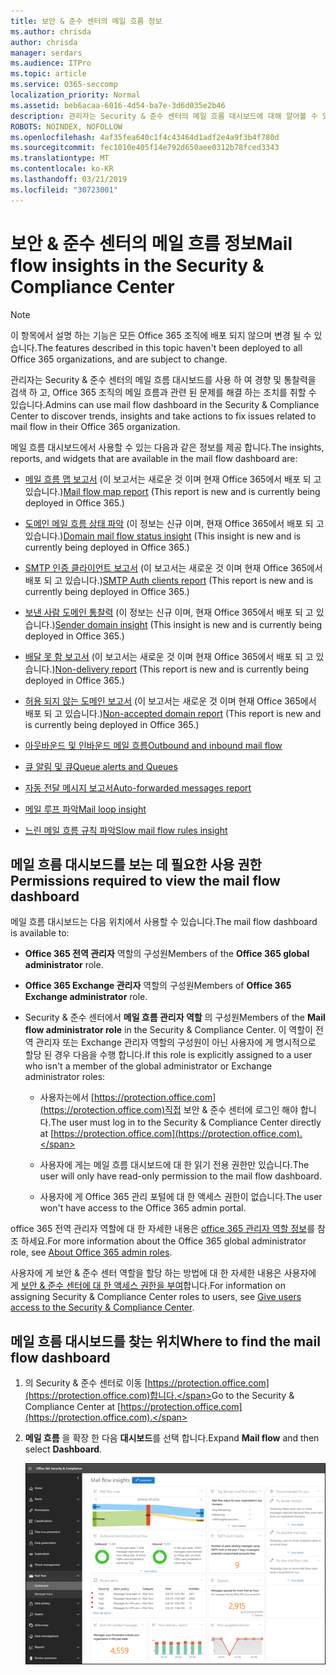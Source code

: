 ```yaml
---
title: 보안 & 준수 센터의 메일 흐름 정보
ms.author: chrisda
author: chrisda
manager: serdars
ms.audience: ITPro
ms.topic: article
ms.service: O365-seccomp
localization_priority: Normal
ms.assetid: beb6acaa-6016-4d54-ba7e-3d6d035e2b46
description: 관리자는 Security & 준수 센터의 메일 흐름 대시보드에 대해 알아볼 수 있습니다.
ROBOTS: NOINDEX, NOFOLLOW
ms.openlocfilehash: 4af35fea640c1f4c43464d1adf2e4a9f3b4f780d
ms.sourcegitcommit: fec1010e405f14e792d650aee0312b78fced3343
ms.translationtype: MT
ms.contentlocale: ko-KR
ms.lasthandoff: 03/21/2019
ms.locfileid: "30723001"
---
```

# <a name="mail-flow-insights-in-the-security--compliance-center"></a><span data-ttu-id="0b06c-103">보안 & 준수 센터의 메일 흐름 정보</span><span class="sxs-lookup"><span data-stu-id="0b06c-103">Mail flow insights in the Security & Compliance Center</span></span>

> [!NOTE]
> <span data-ttu-id="0b06c-104">이 항목에서 설명 하는 기능은 모든 Office 365 조직에 배포 되지 않으며 변경 될 수 있습니다.</span><span class="sxs-lookup"><span data-stu-id="0b06c-104">The features described in this topic haven't been deployed to all Office 365 organizations, and are subject to change.</span></span>

<span data-ttu-id="0b06c-105">관리자는 Security & 준수 센터의 메일 흐름 대시보드를 사용 하 여 경향 및 통찰력을 검색 하 고, Office 365 조직의 메일 흐름과 관련 된 문제를 해결 하는 조치를 취할 수 있습니다.</span><span class="sxs-lookup"><span data-stu-id="0b06c-105">Admins can use mail flow dashboard in the Security & Compliance Center to discover trends, insights and take actions to fix issues related to mail flow in their Office 365 organization.</span></span>

<span data-ttu-id="0b06c-106">메일 흐름 대시보드에서 사용할 수 있는 다음과 같은 정보를 제공 합니다.</span><span class="sxs-lookup"><span data-stu-id="0b06c-106">The insights, reports, and widgets that are available in the mail flow dashboard are:</span></span>

- <span data-ttu-id="0b06c-107">[메일 흐름 맵 보고서](mfi-mail-flow-map-report.md) (이 보고서는 새로운 것 이며 현재 Office 365에서 배포 되 고 있습니다.)</span><span class="sxs-lookup"><span data-stu-id="0b06c-107">[Mail flow map report](mfi-mail-flow-map-report.md) (This report is new and is currently being deployed in Office 365.)</span></span>

- <span data-ttu-id="0b06c-108">[도메인 메일 흐름 상태 파악](mfi-domain-mail-flow-status-insight.md) (이 정보는 신규 이며, 현재 Office 365에서 배포 되 고 있습니다.)</span><span class="sxs-lookup"><span data-stu-id="0b06c-108">[Domain mail flow status insight](mfi-domain-mail-flow-status-insight.md) (This insight is new and is currently being deployed in Office 365.)</span></span>

- <span data-ttu-id="0b06c-109">[SMTP 인증 클라이언트 보고서](mfi-smtp-auth-clients-report.md) (이 보고서는 새로운 것 이며 현재 Office 365에서 배포 되 고 있습니다.)</span><span class="sxs-lookup"><span data-stu-id="0b06c-109">[SMTP Auth clients report](mfi-smtp-auth-clients-report.md) (This report is new and is currently being deployed in Office 365.)</span></span>

- <span data-ttu-id="0b06c-110">[보낸 사람 도메인 통찰력](mfi-sender-domain-insight.md) (이 정보는 신규 이며, 현재 Office 365에서 배포 되 고 있습니다.)</span><span class="sxs-lookup"><span data-stu-id="0b06c-110">[Sender domain insight](mfi-sender-domain-insight.md) (This insight is new and is currently being deployed in Office 365.)</span></span>

- <span data-ttu-id="0b06c-111">[배달 못 함 보고서](mfi-non-delivery-report.md) (이 보고서는 새로운 것 이며 현재 Office 365에서 배포 되 고 있습니다.)</span><span class="sxs-lookup"><span data-stu-id="0b06c-111">[Non-delivery report](mfi-non-delivery-report.md) (This report is new and is currently being deployed in Office 365.)</span></span>

- <span data-ttu-id="0b06c-112">[허용 되지 않는 도메인 보고서](mfi-non-accepted-domain-report.md) (이 보고서는 새로운 것 이며 현재 Office 365에서 배포 되 고 있습니다.)</span><span class="sxs-lookup"><span data-stu-id="0b06c-112">[Non-accepted domain report](mfi-non-accepted-domain-report.md) (This report is new and is currently being deployed in Office 365.)</span></span>

- [<span data-ttu-id="0b06c-113">아웃바운드 및 인바운드 메일 흐름</span><span class="sxs-lookup"><span data-stu-id="0b06c-113">Outbound and inbound mail flow</span></span>](mfi-outbound-and-inbound-mail-flow.md)

- [<span data-ttu-id="0b06c-114">큐 알림 및 큐</span><span class="sxs-lookup"><span data-stu-id="0b06c-114">Queue alerts and Queues</span></span>](mfi-queue-alerts-and-queues.md)

- [<span data-ttu-id="0b06c-115">자동 전달 메시지 보고서</span><span class="sxs-lookup"><span data-stu-id="0b06c-115">Auto-forwarded messages report</span></span>](mfi-auto-forwarded-messages-report.md)

- [<span data-ttu-id="0b06c-116">메일 루프 파악</span><span class="sxs-lookup"><span data-stu-id="0b06c-116">Mail loop insight</span></span>](mfi-mail-loop-insight.md)

- [<span data-ttu-id="0b06c-117">느린 메일 흐름 규칙 파악</span><span class="sxs-lookup"><span data-stu-id="0b06c-117">Slow mail flow rules insight</span></span>](mfi-slow-mail-flow-rules-insight.md)

## <a name="permissions-required-to-view-the-mail-flow-dashboard"></a><span data-ttu-id="0b06c-118">메일 흐름 대시보드를 보는 데 필요한 사용 권한</span><span class="sxs-lookup"><span data-stu-id="0b06c-118">Permissions required to view the mail flow dashboard</span></span>

<span data-ttu-id="0b06c-119">메일 흐름 대시보드는 다음 위치에서 사용할 수 있습니다.</span><span class="sxs-lookup"><span data-stu-id="0b06c-119">The mail flow dashboard is available to:</span></span>

- <span data-ttu-id="0b06c-120">**Office 365 전역 관리자** 역할의 구성원</span><span class="sxs-lookup"><span data-stu-id="0b06c-120">Members of the **Office 365 global administrator** role.</span></span>

- <span data-ttu-id="0b06c-121">**Office 365 Exchange 관리자** 역할의 구성원</span><span class="sxs-lookup"><span data-stu-id="0b06c-121">Members of **Office 365 Exchange administrator** role.</span></span>

- <span data-ttu-id="0b06c-122">Security & 준수 센터에서 **메일 흐름 관리자 역할** 의 구성원</span><span class="sxs-lookup"><span data-stu-id="0b06c-122">Members of the **Mail flow administrator role** in the Security & Compliance Center.</span></span> <span data-ttu-id="0b06c-123">이 역할이 전역 관리자 또는 Exchange 관리자 역할의 구성원이 아닌 사용자에 게 명시적으로 할당 된 경우 다음을 수행 합니다.</span><span class="sxs-lookup"><span data-stu-id="0b06c-123">If this role is explicitly assigned to a user who isn't a member of the global administrator or Exchange administrator roles:</span></span>

  - <span data-ttu-id="0b06c-124">사용자는에서 [https://protection.office.com](https://protection.office.com)직접 보안 & 준수 센터에 로그인 해야 합니다.</span><span class="sxs-lookup"><span data-stu-id="0b06c-124">The user must log in to the Security & Compliance Center directly at [https://protection.office.com](https://protection.office.com).</span></span>

  - <span data-ttu-id="0b06c-125">사용자에 게는 메일 흐름 대시보드에 대 한 읽기 전용 권한만 있습니다.</span><span class="sxs-lookup"><span data-stu-id="0b06c-125">The user will only have read-only permission to the mail flow dashboard.</span></span>

  - <span data-ttu-id="0b06c-126">사용자에 게 Office 365 관리 포털에 대 한 액세스 권한이 없습니다.</span><span class="sxs-lookup"><span data-stu-id="0b06c-126">The user won't have access to the Office 365 admin portal.</span></span>

<span data-ttu-id="0b06c-127">office 365 전역 관리자 역할에 대 한 자세한 내용은 [office 365 관리자 역할 정보](https://docs.microsoft.com/office365/admin/add-users/about-admin-roles)를 참조 하세요.</span><span class="sxs-lookup"><span data-stu-id="0b06c-127">For more information about the Office 365 global administrator role, see [About Office 365 admin roles](https://docs.microsoft.com/office365/admin/add-users/about-admin-roles).</span></span>

<span data-ttu-id="0b06c-128">사용자에 게 보안 & 준수 센터 역할을 할당 하는 방법에 대 한 자세한 내용은 사용자에 게 [보안 & 준수 센터에 대 한 액세스 권한을 부여](https://docs.microsoft.com/office365/securitycompliance/grant-access-to-the-security-and-compliance-center)합니다.</span><span class="sxs-lookup"><span data-stu-id="0b06c-128">For information on assigning Security & Compliance Center roles to users, see [Give users access to the Security & Compliance Center](https://docs.microsoft.com/office365/securitycompliance/grant-access-to-the-security-and-compliance-center).</span></span>

## <a name="where-to-find-the-mail-flow-dashboard"></a><span data-ttu-id="0b06c-129">메일 흐름 대시보드를 찾는 위치</span><span class="sxs-lookup"><span data-stu-id="0b06c-129">Where to find the mail flow dashboard</span></span>

1. <span data-ttu-id="0b06c-130">의 Security & 준수 센터로 이동 [https://protection.office.com](https://protection.office.com)합니다.</span><span class="sxs-lookup"><span data-stu-id="0b06c-130">Go to the Security & Compliance Center at [https://protection.office.com](https://protection.office.com).</span></span>

2. <span data-ttu-id="0b06c-131">**메일 흐름** 을 확장 한 다음 **대시보드**를 선택 합니다.</span><span class="sxs-lookup"><span data-stu-id="0b06c-131">Expand **Mail flow** and then select **Dashboard**.</span></span>

   ![Office 365 보안 & 준수 센터의 메일 흐름 대시보드](media/mail-flow-dashboard-v2.png)
